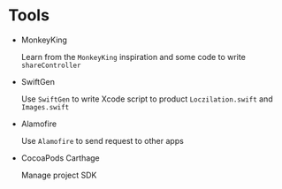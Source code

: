
# Tools 

* MonkeyKing

  Learn from the `MonkeyKing` inspiration and some code to write `shareController`

* SwiftGen

  Use `SwiftGen` to write Xcode script to product `Loczilation.swift` and `Images.swift`
  
* Alamofire

  Use `Alamofire` to send request to other apps

* CocoaPods Carthage
 
  Manage project SDK


